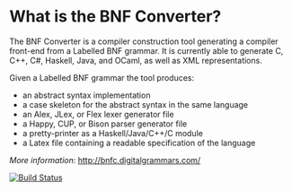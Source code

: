 # What is the BNF Converter?

The BNF Converter is a compiler construction tool generating a compiler front-end from a Labelled BNF grammar. It is currently able to generate C, C++, C#, Haskell, Java, and OCaml, as well as XML representations.

Given a Labelled BNF grammar the tool produces:
- an abstract syntax implementation
- a case skeleton for the abstract syntax in the same language
- an Alex, JLex, or Flex lexer generator file
- a Happy, CUP, or Bison parser generator file
- a pretty-printer as a Haskell/Java/C++/C module
- a Latex file containing a readable specification of the language

*More information*: http://bnfc.digitalgrammars.com/

[![Build Status](https://travis-ci.org/BNFC/bnfc.png?branch=master)](https://travis-ci.org/BNFC/bnfc)
